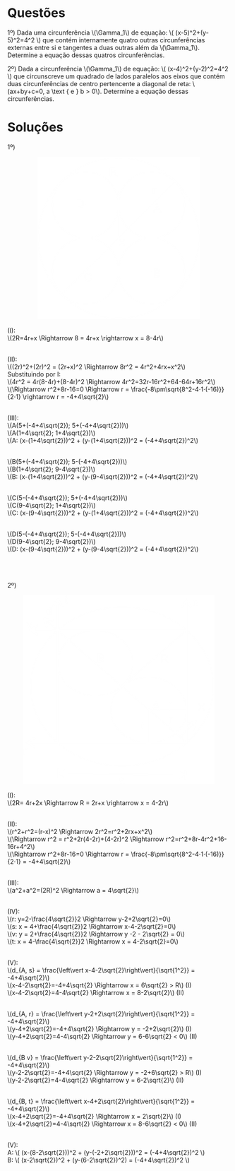 # Questões

1º) Dada uma circunferência \\(\Gamma_1\\) de equação: \\( (x-5)^2+(y-5)^2=4^2 \\) que contém internamente quatro outras circunferências externas entre si e tangentes a duas outras além da \\(\Gamma_1\\). Determine a equação dessas quatros circunferências. 

2º) Dada a circunferência \\(\Gamma_1\\) de equação: \\( (x-4)^2+(y-2)^2=4^2 \\) que circunscreve um quadrado de lados paralelos aos eixos que contém duas circunferências de centro pertencente a diagonal de reta: \\(ax+by+c=0, a \\text { e } b > 0\\). Determine a equação dessas circunferências.

# Soluções
1º)
<div align="center">

![Solução Questão 1](./Images/Question_1.png)
</div>

(I): <br>
\\(2R=4r+x \Rightarrow 8 = 4r+x \rightarrow x = 8-4r\\) <br> <br>

(II): <br>
\\((2r)^2+(2r)^2 = (2r+x)^2 \Rightarrow 8r^2 = 4r^2+4rx+x^2\\) <br>
Substituindo por I: <br>
\\(4r^2 = 4r(8-4r)+(8-4r)^2 \Rightarrow 4r^2=32r-16r^2+64-64r+16r^2\\) <br>
\\(\Rightarrow r^2+8r-16=0 \Rightarrow r = \frac{-8\pm\sqrt{8^2-4⋅1⋅(-16)}}{2⋅1} \rightarrow r = -4+4\sqrt{2}\\) <br> <br>

(III): <br>
\\(A(5+(-4+4\sqrt{2}); 5+(-4+4\sqrt{2}))\\) <br>
\\(A(1+4\sqrt{2}; 1+4\sqrt{2})\\) <br>
\\(A: (x-(1+4\sqrt{2}))^2 + (y-(1+4\sqrt{2}))^2 = (-4+4\sqrt{2})^2\\) <br> <br>

\\(B(5+(-4+4\sqrt{2}); 5-(-4+4\sqrt{2}))\\) <br>
\\(B(1+4\sqrt{2}; 9-4\sqrt{2})\\) <br>
\\(B: (x-(1+4\sqrt{2}))^2 + (y-(9-4\sqrt{2}))^2 = (-4+4\sqrt{2})^2\\) <br> <br>

\\(C(5-(-4+4\sqrt{2}); 5+(-4+4\sqrt{2}))\\) <br>
\\(C(9-4\sqrt{2}; 1+4\sqrt{2})\\) <br>
\\(C: (x-(9-4\sqrt{2}))^2 + (y-(1+4\sqrt{2}))^2 = (-4+4\sqrt{2})^2\\) <br> <br>


\\(D(5-(-4+4\sqrt{2}); 5-(-4+4\sqrt{2}))\\) <br>
\\(D(9-4\sqrt{2}; 9-4\sqrt{2})\\) <br>
\\(D: (x-(9-4\sqrt{2}))^2 + (y-(9-4\sqrt{2}))^2 = (-4+4\sqrt{2})^2\\) <br> <br>

<br> <br>
2º)
<div align="center">

![Solução Questão 2](./Images/Question_2.png)
</div>

(I): <br>
\\(2R= 4r+2x \Rightarrow R = 2r+x \rightarrow x = 4-2r\\) <br> <br>

(II): <br>
\\(r^2+r^2=(r-x)^2 \Rightarrow 2r^2=r^2+2rx+x^2\\) <br>
\\(\Rightarrow r^2 = r^2+2r(4-2r)+(4-2r)^2 \Rightarrow r^2=r^2+8r-4r^2+16-16r+4^2\\) <br>
\\(\Rightarrow r^2+8r-16=0 \Rightarrow r = \frac{-8\pm\sqrt{8^2-4⋅1⋅(-16)}}{2⋅1} = -4+4\sqrt{2}\\) <br> <br>

(III): <br>
\\(a^2+a^2=(2R)^2 \Rightarrow a = 4\sqrt{2}\\) <br> <br>

(IV): <br>
\\(r: y=2-\frac{4\sqrt{2}}2 \Rightarrow y-2+2\sqrt{2}=0\\) <br>
\\(s: x = 4+\frac{4\sqrt{2}}2 \Rightarrow x-4-2\sqrt{2}=0\\) <br>
\\(v: y = 2+\frac{4\sqrt{2}}2 \Rightarrow y -2 - 2\sqrt{2} = 0\\) <br>
\\(t: x = 4-\frac{4\sqrt{2}}2 \Rightarrow x = 4-2\sqrt{2}=0\\) <br> <br>

(V): <br>
\\(d_{A, s} = \frac{\left\vert x-4-2\sqrt{2}\right\vert}{\sqrt{1^2}} = -4+4\sqrt{2}\\) <br>
\\(x-4-2\sqrt{2}=-4+4\sqrt{2} \Rightarrow x = 6\sqrt{2} > R\\) (I) <br>
\\(x-4-2\sqrt{2}=4-4\sqrt{2} \Rightarrow x = 8-2\sqrt{2}\\) (II) <br> <br>

\\(d_{A, r} = \frac{\left\vert y-2+2\sqrt{2}\right\vert}{\sqrt{1^2}} = -4+4\sqrt{2}\\) <br>
\\(y-4+2\sqrt{2}=-4+4\sqrt{2} \Rightarrow y = -2+2\sqrt{2}\\) (I) <br>
\\(y-4+2\sqrt{2}=4-4\sqrt{2} \Rightarrow y = 6-6\sqrt{2} < 0\\) (II) <br> <br>

\\(d_{B v} = \frac{\left\vert y-2-2\sqrt{2}\right\vert}{\sqrt{1^2}} = -4+4\sqrt{2}\\) <br>
\\(y-2-2\sqrt{2}=-4+4\sqrt{2} \Rightarrow y = -2+6\sqrt{2} > R\\) (I) <br>
\\(y-2-2\sqrt{2}=4-4\sqrt{2} \Rightarrow y = 6-2\sqrt{2}\\) (II) <br> <br>

\\(d_{B, t} = \frac{\left\vert x-4+2\sqrt{2}\right\vert}{\sqrt{1^2}} = -4+4\sqrt{2}\\) <br>
\\(x-4+2\sqrt{2}=-4+4\sqrt{2} \Rightarrow x = 2\sqrt{2}\\) (I) <br>
\\(x-4+2\sqrt{2}=4-4\sqrt{2} \Rightarrow x = 8-6\sqrt{2} < 0\\) (II) <br> <br>

(V): <br>
A: \\( (x-(8-2\sqrt{2}))^2 + (y-(-2+2\sqrt{2}))^2 = (-4+4\sqrt{2})^2 \\) <br>
B: \\( (x-2\sqrt{2})^2 + (y-(6-2\sqrt{2})^2) = (-4+4\sqrt{2})^2 \\)